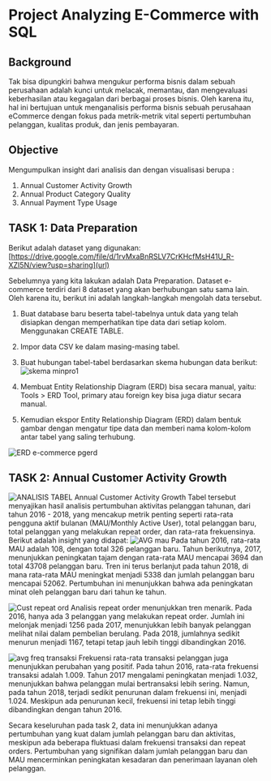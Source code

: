 # Project Analyzing E-Commerce with SQL

## Background
Tak bisa dipungkiri bahwa mengukur performa bisnis dalam sebuah perusahaan adalah kunci untuk melacak, memantau, dan mengevaluasi keberhasilan atau kegagalan dari berbagai proses bisnis. Oleh karena itu, hal ini bertujuan untuk menganalisis performa bisnis sebuah perusahaan eCommerce dengan fokus pada metrik-metrik vital seperti pertumbuhan pelanggan, kualitas produk, dan jenis pembayaran.

## Objective
Mengumpulkan insight dari analisis dan dengan visualisasi berupa :
1.	Annual Customer Activity Growth
2.	Annual Product Category Quality
3.	Annual Payment Type Usage

 ## TASK 1: Data Preparation
Berikut adalah dataset yang digunakan: 
[https://drive.google.com/file/d/1rvMxaBnRSLV7CrKHcfMsH41U_R-XZI5N/view?usp=sharing](url)

Sebelumnya yang kita lakukan adalah Data Preparation. Dataset e-commerce terdiri dari 8 dataset yang akan berhubungan satu sama lain. Oleh karena itu, berikut ini adalah langkah-langkah mengolah data tersebut.
1.	Buat database baru beserta tabel-tabelnya untuk data yang telah disiapkan dengan memperhatikan tipe data dari setiap kolom. Menggunakan CREATE TABLE. 
2.	Impor data CSV ke dalam masing-masing tabel.
3.	Buat hubungan tabel-tabel berdasarkan skema hubungan data berikut:
![skema minpro1](https://github.com/wikarabila/Project-Analyzing-E-Commerce-with-SQL/assets/160766477/a69e8edb-cc23-4a8c-ba6c-dc03ce702982)

4.	Membuat Entity Relationship Diagram (ERD) bisa secara manual, yaitu: Tools > ERD Tool, primary atau foreign key bisa juga diatur secara manual.
5.	Kemudian ekspor Entity Relationship Diagram (ERD) dalam bentuk gambar dengan mengatur tipe data dan memberi nama kolom-kolom antar tabel yang saling terhubung. 

![ERD e-commerce pgerd](https://github.com/wikarabila/Project-Analyzing-E-Commerce-with-SQL/assets/160766477/6006ddfa-8277-4d28-a7d0-0ebf7c548655)

## TASK 2: Annual Customer Activity Growth

![ANALISIS TABEL Annual Customer Activity Growth](https://github.com/wikarabila/Project-Analyzing-E-Commerce-with-SQL/assets/160766477/2a2171c4-7272-4385-bce5-53abc3003ed0)
Tabel tersebut menyajikan hasil analisis pertumbuhan aktivitas pelanggan tahunan, dari tahun 2016 - 2018, yang mencakup metrik penting seperti rata-rata pengguna aktif bulanan (MAU/Monthly Active User), total pelanggan baru, total pelanggan yang melakukan repeat order, dan rata-rata frekuensinya.
Berikut adalah insight yang didapat:
![AVG mau](https://github.com/wikarabila/Project-Analyzing-E-Commerce-with-SQL/assets/160766477/91ac9575-7d1e-4feb-9d65-b5e3623cfbfe)
Pada tahun 2016, rata-rata MAU adalah 108, dengan total 326 pelanggan baru. Tahun berikutnya, 2017, menunjukkan peningkatan tajam dengan rata-rata MAU mencapai 3694 dan total 43708 pelanggan baru. Tren ini terus berlanjut pada tahun 2018, di mana rata-rata MAU meningkat menjadi 5338 dan jumlah pelanggan baru mencapai 52062. Pertumbuhan ini menunjukkan bahwa ada peningkatan minat oleh pelanggan baru dari tahun ke tahun.

![Cust repeat ord](https://github.com/wikarabila/Project-Analyzing-E-Commerce-with-SQL/assets/160766477/2c059dcf-3b4e-4055-a1d3-d62165c6ced2)
Analisis repeat order menunjukkan tren menarik. Pada 2016, hanya ada 3 pelanggan yang melakukan repeat order. Jumlah ini melonjak menjadi 1256 pada 2017, menunjukkan lebih banyak pelanggan melihat nilai dalam pembelian berulang. Pada 2018, jumlahnya sedikit menurun menjadi 1167, tetapi tetap jauh lebih tinggi dibandingkan 2016.

![avg freq transaksi](https://github.com/wikarabila/Project-Analyzing-E-Commerce-with-SQL/assets/160766477/f606e32c-9c9c-4970-8267-a8720ac4ff86)
Frekuensi rata-rata transaksi pelanggan juga menunjukkan perubahan yang positif. Pada tahun 2016, rata-rata frekuensi transaksi adalah 1.009. Tahun 2017 mengalami peningkatan menjadi 1.032, menunjukkan bahwa pelanggan mulai bertransaksi lebih sering. Namun, pada tahun 2018, terjadi sedikit penurunan dalam frekuensi ini, menjadi 1.024. Meskipun ada penurunan kecil, frekuensi ini tetap lebih tinggi dibandingkan dengan tahun 2016.

Secara keseluruhan pada task 2, data ini menunjukkan adanya pertumbuhan yang kuat dalam jumlah pelanggan baru dan aktivitas, meskipun ada beberapa fluktuasi dalam frekuensi transaksi dan repeat orders. Pertumbuhan yang signifikan dalam jumlah pelanggan baru dan MAU mencerminkan peningkatan kesadaran dan penerimaan layanan oleh pelanggan.




